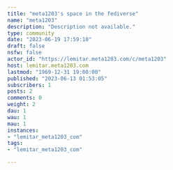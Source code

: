 ```yaml
---
title: "meta1203's space in the fediverse" 
name: "meta1203"
description: "Description not available."
type: community
date: "2023-06-19 17:59:10"
draft: false
nsfw: false
actor_id: "https://lemitar.meta1203.com/c/meta1203"
host: lemitar.meta1203.com
lastmod: "1969-12-31 19:00:00"
published: "2023-06-13 01:53:05"
subscribers: 1
posts: 2
comments: 0
weight: 2
dau: 1
wau: 1
mau: 1
instances:
- "lemitar_meta1203_com"
tags: 
- "lemitar_meta1203_com"

---
```

